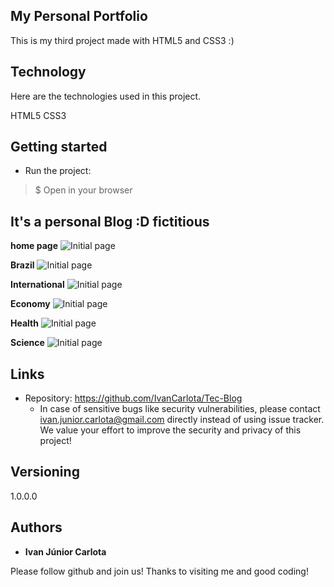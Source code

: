 ## My Personal Portfolio
This is my third project made with HTML5 and CSS3 :)

## Technology 

Here are the technologies used in this project.

HTML5
CSS3

## Getting started

* Run the project:
>    $ Open in your browser

 ##  It's a personal Blog :D fictitious

**home page**
![Initial page](https://github.com/IvanCarlota/NoticiasCidade/blob/master/imagens/public/readme/1.png)

**Brazil**
![Initial page](https://github.com/IvanCarlota/NoticiasCidade/blob/master/imagens/public/readme/2.png)

**International**
![Initial page](https://github.com/IvanCarlota/NoticiasCidade/blob/master/imagens/public/readme/3.png)

**Economy**
![Initial page](https://github.com/IvanCarlota/NoticiasCidade/blob/master/imagens/public/readme/4.png)

**Health**
![Initial page](https://github.com/IvanCarlota/NoticiasCidade/blob/master/imagens/public/readme/5.png)

**Science**
![Initial page](https://github.com/IvanCarlota/NoticiasCidade/blob/master/imagens/public/readme/6.png)

## Links
  
  - Repository: https://github.com/IvanCarlota/Tec-Blog
    - In case of sensitive bugs like security vulnerabilities, please contact
      ivan.junior.carlota@gmail.com directly instead of using issue tracker. We value your effort
      to improve the security and privacy of this project!

  ## Versioning

  1.0.0.0

  ## Authors

  * **Ivan Júnior Carlota** 

  Please follow github and join us!
  Thanks to visiting me and good coding!